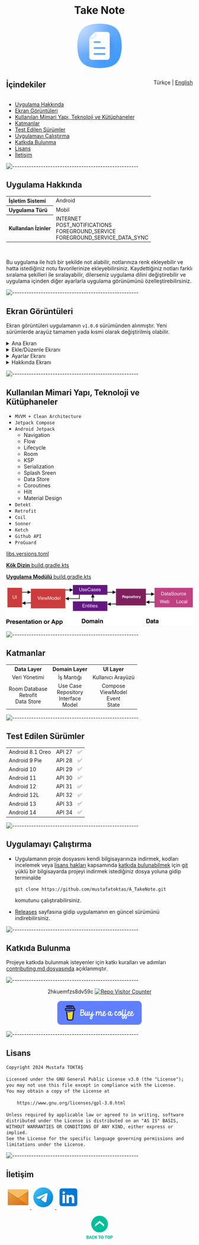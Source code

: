 <h1 align="center">
  Take Note <a name="readme-top"></a>
</h1>

<div align="center">
  <img src="./Readme Resources/Not Tut Logo.png" alt="Logo" width="120"/>
</div>

<div style="display: flex; justify-content: space-between; align-items: center;">
  <h2>İçindekiler</h2>
  <div>
    Türkçe | <a href="./Other Readmes/en/Readme.en.md" target="_blank">English</a>
  </div>
</div>

- [Uygulama Hakkında](#uygulama-hakkında)
- [Ekran Görüntüleri](#ekran-görüntüleri)
  <!-- videoyu buraya ekle -->
- [Kullanılan Mimari Yapı, Teknoloji ve Kütüphaneler](#kullanılan-mimari-yapı-teknoloji-ve-kütüphaneler)
- [Katmanlar](#katmanlar)
- [Test Edilen Sürümler](#test-edilen-sürümler)
- [Uygulamayı Çalıştırma](#uygulamayı-çalıştırma)
- [Katkıda Bulunma](#katkıda-bulunma)
- [Lisans](#lisans)
- [İletişim](#i̇letişim)


![-----------------------------------------------------](./Readme%20Resources/Çizgi.png)

## Uygulama Hakkında

<table>
  <tr>
    <th style="text-align: left; font-weight: bold;">İşletim Sistemi</th>
    <td style="text-align: left;">Android</td>
  </tr>
  <tr>
    <th style="text-align: left; font-weight: bold;">Uygulama Türü</th>
    <td style="text-align: left;">Mobil</td>
  </tr>
  <tr>
    <th style="text-align: left; font-weight: bold;">Kullanılan İzinler</th>
    <td style="text-align: left;">INTERNET<br>POST_NOTIFICATIONS<br>FOREGROUND_SERVICE<br>FOREGROUND_SERVICE_DATA_SYNC</td>
  </tr>
</table>

<br>

Bu uygulama ile hızlı bir şekilde not alabilir, notlarınıza renk ekleyebilir ve hatta istediğiniz notu favorilerinize ekleyebilirsiniz.
Kaydettiğiniz notları farklı sıralama şekilleri ile sıralayabilir, dilerseniz uygulama dilini değiştirebilir ve uygulama içinden
diğer ayarlarla uygulama görünümünü özelleştirebilirsiniz.


![-----------------------------------------------------](./Readme%20Resources/Çizgi.png)

## Ekran Görüntüleri

Ekran görüntüleri uygulamanın `v1.0.0` sürümünden alınmıştır. Yeni sürümlerde arayüz tamamen yada kısmi olarak değiştirilmiş olabilir.

<details>
  <summary>Ana Ekran</summary>
  
  | ![Ekran Görüntüsü 1](./Readme%20Resources/Ekran%20Görüntüleri/Ana%201.jpg) | ![Ekran Görüntüsü 2](./Readme%20Resources/Ekran%20Görüntüleri/Ana%202.jpg) | ![Ekran Görüntüsü 3](./Readme%20Resources/Ekran%20Görüntüleri/Ana%203.jpg) |
  | -------------------------------------------------------------------------- | -------------------------------------------------------------------------- | -------------------------------------------------------------------------- |
  | ![Ekran Görüntüsü 4](./Readme%20Resources/Ekran%20Görüntüleri/Ana%204.jpg) | ![Ekran Görüntüsü 5](./Readme%20Resources/Ekran%20Görüntüleri/Ana%205.jpg) | ![Ekran Görüntüsü 6](./Readme%20Resources/Ekran%20Görüntüleri/Ana%206.jpg) |
  
</details>

<details>
  <summary>Ekle/Düzenle Ekranı</summary>
  
  | ![Ekran Görüntüsü 7](./Readme%20Resources/Ekran%20Görüntüleri/Ekle%20Düzenle%201.jpg)  | ![Ekran Görüntüsü 8](./Readme%20Resources/Ekran%20Görüntüleri/Ekle%20Düzenle%202.jpg) | ![Ekran Görüntüsü 9](./Readme%20Resources/Ekran%20Görüntüleri/Ekle%20Düzenle%203.jpg) |
  | -------------------------------------------------------------------------------------- | ------------------------------------------------------------------------------------- | ------------------------------------------------------------------------------------- |
  | ![Ekran Görüntüsü 10](./Readme%20Resources/Ekran%20Görüntüleri/Ekle%20Düzenle%204.jpg) |                                                                                       |                                                                                       |
  
</details> 

<details>
  <summary>Ayarlar Ekranı</summary>
  
  | ![Ekran Görüntüsü 11](./Readme%20Resources/Ekran%20Görüntüleri/Ayarlar%201.jpg) | ![Ekran Görüntüsü 12](./Readme%20Resources/Ekran%20Görüntüleri/Ayarlar%202.jpg) |
  | ------------------------------------------------------------------------------- | ------------------------------------------------------------------------------- |
  
</details>   

<details>
  <summary>Hakkında Ekranı</summary>
  
  | ![Ekran Görüntüsü 13](./Readme%20Resources/Ekran%20Görüntüleri/Hakkında%201.jpg) | ![Ekran Görüntüsü 14](./Readme%20Resources/Ekran%20Görüntüleri/Hakkında%202.jpg) |
  | -------------------------------------------------------------------------------- | -------------------------------------------------------------------------------- |
  
</details>   


![-----------------------------------------------------](./Readme%20Resources/Çizgi.png)

## Kullanılan Mimari Yapı, Teknoloji ve Kütüphaneler

- `MVVM + Clean Architecture`
- `Jetpack Compose`
- `Android Jetpack` 
  - Navigation
  - Flow
  - Lifecycle
  - Room
  - KSP
  - Serialization
  - Splash Sreen
  - Data Store
  - Coroutines
  - Hilt
  - Material Design
- `Detekt`
- `Retrofit`
- `Coil`
- `Sonner`
- `Ketch`
- `Github API`
- `ProGuard`

[libs.versions.toml](./AppSource/gradle/libs.versions.toml)

[**Kök Dizin** build.gradle.kts](./AppSource/build.gradle.kts)

[**Uygulama Modülü** build.gradle.kts](./AppSource/app/build.gradle.kts)

![MVVM Mimari Yapısı](./Readme%20Resources/Mimari/MVVM.png)


![-----------------------------------------------------](./Readme%20Resources/Çizgi.png)

## Katmanlar

<table>
  <tr>
    <th style="text-align: center;">Data Layer</th>
    <th style="text-align: center;">Domain Layer</th>
    <th style="text-align: center;">UI Layer</th>
  </tr>
  <tr>
    <td style="text-align: center;">Veri Yönetimi</td>
    <td style="text-align: center;">İş Mantığı</td>
    <td style="text-align: center;">Kullanıcı Arayüzü</td>
  </tr>
  <tr>
    <td style="text-align: center;">Room Database<br>Retrofit<br>Data Store</td>
    <td style="text-align: center;">Use Case<br>Repository<br>Interface<br>Model</td>
    <td style="text-align: center;">Compose<br>ViewModel<br>Event<br>State</td>
  </tr>
</table>


![-----------------------------------------------------](./Readme%20Resources/Çizgi.png)

## Test Edilen Sürümler

<table>
  <tr>
    <td style="text-align: left;">Android 8.1 Oreo</td>
    <td style="text-align: left;">API 27</td>
    <td style="text-align: left;">✅️</td>
  </tr>
  <tr>
    <td style="text-align: left;">Android 9 Pie</td>
    <td style="text-align: left;">API 28</td>
    <td style="text-align: left;">✅️</td>
  </tr>
  <tr>
    <td style="text-align: left;">Android 10</td>
    <td style="text-align: left;">API 29</td>
    <td style="text-align: left;">✅️</td>
  </tr>
  <tr>
    <td style="text-align: left;">Android 11</td>
    <td style="text-align: left;">API 30</td>
    <td style="text-align: left;">✅️</td>
  </tr>
  <tr>
    <td style="text-align: left;">Android 12</td>
    <td style="text-align: left;">API 31</td>
    <td style="text-align: left;">✅️</td>
  </tr>
  <tr>
    <td style="text-align: left;">Android 12L</td>
    <td style="text-align: left;">API 32</td>
    <td style="text-align: left;">✅️</td>
  </tr>
  <tr>
    <td style="text-align: left;">Android 13</td>
    <td style="text-align: left;">API 33</td>
    <td style="text-align: left;">✅️</td>
  </tr>
  <tr>
    <td style="text-align: left;">Android 14</td>
    <td style="text-align: left;">API 34</td>
    <td style="text-align: left;">✅️</td>
  </tr>
</table>


![-----------------------------------------------------](./Readme%20Resources/Çizgi.png)

## Uygulamayı Çalıştırma

- Uygulamanın proje dosyasını kendi bilgisayarınıza indirmek, kodları incelemek veya
  [lisans hakları](https://www.gnu.org/licenses/gpl-3.0.html) kapsamında [katkıda bulunabilmek](#katkıda-bulunma)
  için [git](https://git-scm.com) yüklü bir bilgisayarda projeyi indirmek istediğiniz dosya yoluna gidip terminalde
  ```
  git clone https://github.com/mustafatoktas/A_TakeNote.git
  ```
  komutunu çalıştırabilirsiniz.

- [Releases](https://github.com/mustafatoktas/A_TakeNote/releases) sayfasına gidip
  uygulamanın en güncel sürümünü indirebilirsiniz.


![-----------------------------------------------------](./Readme%20Resources/Çizgi.png)

## Katkıda Bulunma

Projeye katkıda bulunmak isteyenler için katkı kuralları ve adımları [contributing.md dosyasında](./Contributing.md) açıklanmıştır.


![-----------------------------------------------------](./Readme%20Resources/Çizgi.png)

<div align="center">2hkuemfzs8dv59c
  <a href="https://github.com/mustafatoktas/W.BE_RepoVisitorCounterAPI" target="_blank"> <img src="https://toktasoft.com/api/github2/repo-visitor-counter.php?repo=&show_repo_name=1&show_date=1&show_brand=0&txt_color=255,255,255&bg_color=45,52,58" alt="Repo Visitor Counter"/> </a>
</div>

<br>
  
<div align="center">
  <a href="https://buymeacoffee.com/mustafatoktas" target="_blank"> <img src="./Readme Resources/İletişim/Buy Me a Coffee.png" alt="Buy Me a Coffee" height="64"/> </a>
</div>


![-----------------------------------------------------](./Readme%20Resources/Çizgi.png)

## Lisans

```
Copyright 2024 Mustafa TOKTAŞ

Licensed under the GNU General Public License v3.0 (the "License");
you may not use this file except in compliance with the License.
You may obtain a copy of the License at

    https://www.gnu.org/licenses/gpl-3.0.html

Unless required by applicable law or agreed to in writing, software
distributed under the License is distributed on an "AS IS" BASIS,
WITHOUT WARRANTIES OR CONDITIONS OF ANY KIND, either express or implied.
See the License for the specific language governing permissions and
limitations under the License.
```


![-----------------------------------------------------](./Readme%20Resources/Çizgi.png)

## İletişim

<a href="mailto:info@mustafatoktas.com"              target="_blank"> <img src="./Readme Resources/İletişim/Mail.png"     alt="Mail"     width="64"/> </a>
<a href="https://t.me/mustafatoktas00"               target="_blank"> <img src="./Readme Resources/İletişim/Telegram.png" alt="Telegram" width="64"/> </a>
<a href="https://www.linkedin.com/in/mustafatoktas/" target="_blank"> <img src="./Readme Resources/İletişim/LinkedIn.png" alt="LinkedIn" width="64"/> </a>

<p align="center">
  <a href="#readme-top"> <img src="./Readme Resources/Back to Top.png" alt="Back to Top" height="64"/> </a>
</p>
